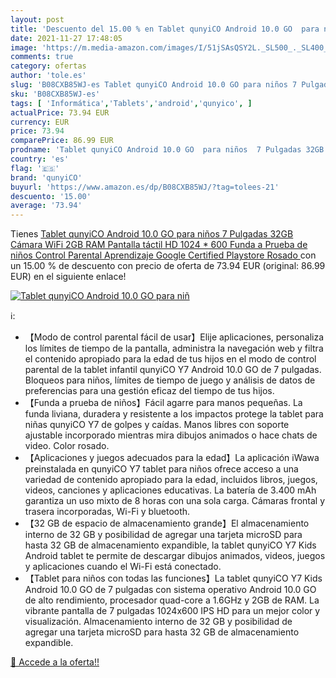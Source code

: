 ```yaml
---
layout: post
title: 'Descuento del 15.00 % en Tablet qunyiCO Android 10.0 GO  para niñ'
date: 2021-11-27 17:48:05
image: 'https://m.media-amazon.com/images/I/51jSAsQSY2L._SL500_._SL400_.jpg'
comments: true
category: ofertas
author: 'tole.es'
slug: 'B08CXB85WJ-es Tablet qunyiCO Android 10.0 GO para niños 7 Pulgadas 32GB...'
sku: 'B08CXB85WJ-es'
tags: [ 'Informática','Tablets','android','qunyico', ]
actualPrice: 73.94 EUR
currency: EUR
price: 73.94
comparePrice: 86.99 EUR
prodname: 'Tablet qunyiCO Android 10.0 GO  para niños  7 Pulgadas 32GB Cámara WiFi 2GB RAM Pantalla táctil HD 1024 * 600 Funda a Prueba de niños Control Parental Aprendizaje Google Certified Playstore  Rosado '
country: 'es'
flag: '🇪🇸'
brand: 'qunyiCO'
buyurl: 'https://www.amazon.es/dp/B08CXB85WJ/?tag=tolees-21'
descuento: '15.00'
average: '73.94'
---
```


Tienes [Tablet qunyiCO Android 10.0 GO  para niños  7 Pulgadas 32GB Cámara WiFi 2GB RAM Pantalla táctil HD 1024 * 600 Funda a Prueba de niños Control Parental Aprendizaje Google Certified Playstore  Rosado ](https://www.amazon.es/dp/B08CXB85WJ/?tag=tolees-21) con un 15.00 % de descuento con precio de oferta de 73.94 EUR (original: 86.99 EUR) en el siguiente enlace!

[![Tablet qunyiCO Android 10.0 GO  para niñ](https://m.media-amazon.com/images/I/51jSAsQSY2L._SL500_._SL400_.jpg)](https://www.amazon.es/dp/B08CXB85WJ/?tag=tolees-21)

ℹ️:

- 【Modo de control parental fácil de usar】Elije aplicaciones, personaliza los límites de tiempo de la pantalla, administra la navegación web y filtra el contenido apropiado para la edad de tus hijos en el modo de control parental de la tablet infantil qunyiCO Y7 Android 10.0 GO de 7 pulgadas. Bloqueos para niños, límites de tiempo de juego y análisis de datos de preferencias para una gestión eficaz del tiempo de tus hijos.
- 【Funda a prueba de niños】Fácil agarre para manos pequeñas. La funda liviana, duradera y resistente a los impactos protege la tablet para niñas qunyiCO Y7 de golpes y caídas. Manos libres con soporte ajustable incorporado mientras mira dibujos animados o hace chats de video. Color rosado.
- 【Aplicaciones y juegos adecuados para la edad】La aplicación iWawa preinstalada en qunyiCO Y7 tablet para niños ofrece acceso a una variedad de contenido apropiado para la edad, incluidos libros, juegos, videos, canciones y aplicaciones educativas. La batería de 3.400 mAh garantiza un uso mixto de 8 horas con una sola carga. Cámaras frontal y trasera incorporadas, Wi-Fi y bluetooth.
- 【32 GB de espacio de almacenamiento grande】El almacenamiento interno de 32 GB y posibilidad de agregar una tarjeta microSD para hasta 32 GB de almacenamiento expandible, la tablet qunyiCO Y7 Kids Android tablet te permite de descargar dibujos animados, videos, juegos y aplicaciones cuando el Wi-Fi está conectado.
- 【Tablet para niños con todas las funciones】La tablet qunyiCO Y7 Kids Android 10.0 GO de 7 pulgadas con sistema operativo Android 10.0 GO de alto rendimiento, procesador quad-core a 1.6GHz y 2GB de RAM. La vibrante pantalla de 7 pulgadas 1024x600 IPS HD para un mejor color y visualización. Almacenamiento interno de 32 GB y posibilidad de agregar una tarjeta microSD para hasta 32 GB de almacenamiento expandible.

[🛒 Accede a la oferta!!](https://www.amazon.es/dp/B08CXB85WJ/?tag=tolees-21)
